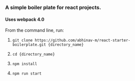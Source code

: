 ### A simple boiler plate for react projects.

#### Uses webpack 4.0

From the command line, run:

1. `git clone https://github.com/abhinav-m/react-starter-boilerplate.git {directory_name}`

2.  `cd {directory_name}`

3. `npm install`

4. `npm run start ` 
